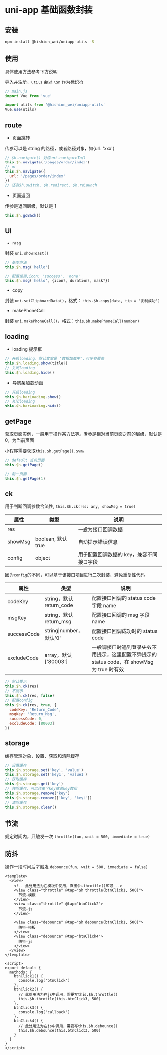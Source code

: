 # uni-app 基础函数封装

## 安装

```bash
npm install @hishion_wei/uniapp-utils -S
```

## 使用

具体使用方法参考下方说明

导入并注册，`utils` 会以 `\$h` 作为标识符

```js
// main.js
import Vue from 'vue'

import utils from '@hishion_wei/uniapp-utils'
Vue.use(utils)
```

## route

- 页面跳转

传参可以是 string 的路径，或者路径对象，如{url: 'xxx'}

```js
// $h.navigate() 对应uni.navigateTo()
this.$h.navigate('/pages/order/index')
// or
this.$h.navigate({
  url: '/pages/order/index'
})
// 还有$h.switch, $h.redirect, $h.reLaunch
```

- 页面返回

传参是返回层级，默认是 1

```js
this.$h.goBack()
```

## UI

- msg

封装 `uni.showToast()`

```js
// 基本方法
this.$h.msg('hello')

// 配置使用,icon: 'success', 'none'
this.$h.msg('hello', {icon?, duration?, mask?})
```

- copy

封装 `uni.setClipboardData()`，格式： `this.$h.copy(data, tip = '复制成功')`

- makePhoneCall

封装 `uni.makePhoneCall()`，格式：`this.$h.makePhoneCall(number)`

## loading

- loading 提示框

```js
// 开启loading，默认文案是 '数据加载中'，可传参覆盖
this.$h.loading.show(title?)
// 关闭loading
this.$h.loading.hide()
```

- 导航条加载动画

```js
// 开启loading
this.$h.barLoading.show()
// 关闭loading
this.$h.barLoading.hide()
```

## getPage

获取页面实例，一般用于操作某方法等。传参是相对当前页面之前的层级，默认是 0，为当前页面

小程序需要获取`this.$h.getPage().$vm`。

```js
// default 当前页面
this.$h.getPage()

// 前一页面
this.$h.getPage(1)
```

## ck

用于判断回调参数合法性, `this.$h.ck(res: any, showMsg = true)`

| 属性    | 类型               | 说明                                     |
| ------- | ------------------ | ---------------------------------------- |
| res     |                    | 一般为接口回调数据                       |
| showMsg | boolean, 默认 true | 自动提示错误信息                         |
| config  | object             | 用于配置回调数据的 key，兼容不同接口字段 |

因为`config`的不同，可以基于该接口项目进行二次封装，避免重复性代码

| 属性        | 类型                     | 说明                                                                                        |
| ----------- | ------------------------ | ------------------------------------------------------------------------------------------- |
| codeKey     | string，默认 return_code | 配置接口回调的 status code 字段 name                                                        |
| msgKey      | string，默认 return_msg  | 配置接口回调的 msg 字段 name                                                                |
| successCode | string\|number，默认'0'  | 配置接口回调成功时的 status code                                                            |
| excludeCode | array，默认['80003']     | 一般调接口时遇到登录失效不用提示，这里配置不弹提示的 status code，在 showMsg 为 true 时有效 |

```js
// 默认提示
this.$h.ck(res)
// 不提示
this.$h.ck(res, false)
// 配置config
this.$h.ck(res, true, {
  codeKey: 'Return_Code',
  msgKey: 'Return_Msg',
  successCode: 0,
  excludeCode: [80003]
})
```

## storage

缓存管理对象，设置、获取和清除缓存

```js
// 设置缓存
this.$h.storage.set('key', 'value')
this.$h.storage.set('key1', 'value1')
// 获取缓存
this.$h.storage.get('key')
// 移除缓存，可以传单个key或者key数组
this.$h.storage.remove('key')
this.$h.storage.remove(['key', 'key1'])
// 清除缓存
this.$h.storage.clear()
```

## 节流

规定时间内，只触发一次
`throttle(fun, wait = 500, immediate = true)`

## 防抖

操作一段时间后才触发
`debounce(fun, wait = 500, immediate = false)`

```vue
<template>
  <view>
    <!-- 此处用法为在模板中使用，直接$h.throttle()即可 -->
    <view class="throttle" @tap="$h.throttle(btnClick1, 500)">
      节流-模板
    </view>
    <view class="throttle" @tap="btnClick2">
      节流-js
    </view>

    <view class="debounce" @tap="$h.debounce(btnClick1, 500)">
      防抖-模板
    </view>
    <view class="debounce" @tap="btnClick4">
      防抖-js
    </view>
  </view>
</template>

<script>
export default {
  methods: {
    btnClick1() {
      console.log('btnClick')
    },
    btnClick2() {
      // 此处用法为在js中调用，需要写this.$h.throttle()
      this.$h.throttle(this.btnClick3, 500)
    },
    btnClick3() {
      console.log('callback')
    },
    btnClick4() {
      // 此处用法为在js中调用，需要写this.$h.debounce()
      this.$h.debounce(this.btnClick3, 500)
    }
  }
}
</script>
```

